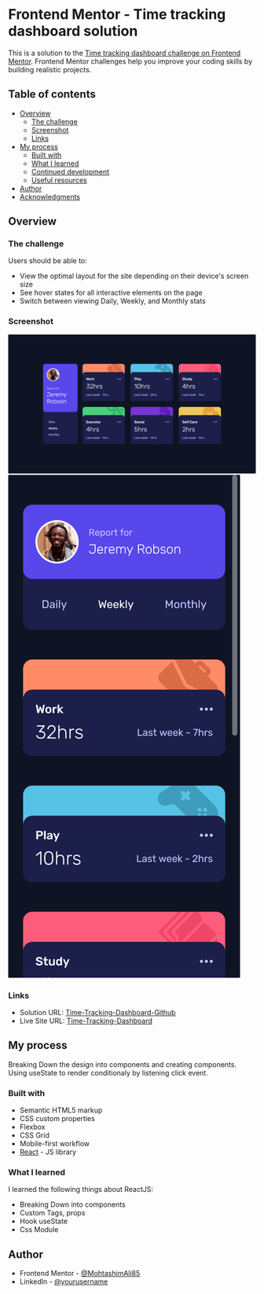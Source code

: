 # Frontend Mentor - Time tracking dashboard solution

This is a solution to the [Time tracking dashboard challenge on Frontend Mentor](https://www.frontendmentor.io/challenges/time-tracking-dashboard-UIQ7167Jw). Frontend Mentor challenges help you improve your coding skills by building realistic projects.

## Table of contents

- [Overview](#overview)
  - [The challenge](#the-challenge)
  - [Screenshot](#screenshot)
  - [Links](#links)
- [My process](#my-process)
  - [Built with](#built-with)
  - [What I learned](#what-i-learned)
  - [Continued development](#continued-development)
  - [Useful resources](#useful-resources)
- [Author](#author)
- [Acknowledgments](#acknowledgments)

## Overview

### The challenge

Users should be able to:

- View the optimal layout for the site depending on their device's screen size
- See hover states for all interactive elements on the page
- Switch between viewing Daily, Weekly, and Monthly stats

### Screenshot

![](./desktop-ss.png)
![](./mobile-ss.png)

### Links

- Solution URL: [Time-Tracking-Dashboard-Github](https://your-solution-url.com)
- Live Site URL: [Time-Tracking-Dashboard](https://create-react-app-two-sand.vercel.app/)

## My process

Breaking Down the design into components and creating components.
Using useState to render conditionaly by listening click event.

### Built with

- Semantic HTML5 markup
- CSS custom properties
- Flexbox
- CSS Grid
- Mobile-first workflow
- [React](https://reactjs.org/) - JS library

### What I learned

I learned the following things about ReactJS:

- Breaking Down into components
- Custom Tags, props
- Hook useState
- Css Module

## Author

- Frontend Mentor - [@MohtashimAli85](https://www.frontendmentor.io/profile/MohtashimAli85)
- LinkedIn - [@yourusername](https://www.linkedin.com/in/mohtashim-ali-698720194/)
